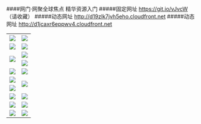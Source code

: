 ####网门·网聚全球焦点 精华资源入门
#####固定网址 https://git.io/vJvcW （请收藏）
#####动态网址 http://d19zlk7jvh5eho.cloudfront.net
#####动态网址 http://d1jcaxr6eppwv4.cloudfront.net
<table>
  <tr height="1"></tr>
  <tr>
    <td><a href="https://d19zlk7jvh5eho.cloudfront.net" target="_blank"><img src="https://d19zlk7jvh5eho.cloudfront.net/Up/0WMDT0.jpg" /></a></td>
    <td><a href="https://d19zlk7jvh5eho.cloudfront.net/oNote.aspx" target="_blank"><img src="https://d19zlk7jvh5eho.cloudfront.net/Up/0WZTT0.jpg" /></a></td>
  </tr>
  <tr>
    <td><a href="https://duaitqxt4nl89.cloudfront.net/99" target="_blank"><img src="https://d19zlk7jvh5eho.cloudfront.net/Up/0DTW.jpg"/></a></td>
    <td><a href="https://d19zlk7jvh5eho.cloudfront.net/ogST.aspx" target="_blank"><img src="https://d19zlk7jvh5eho.cloudfront.net/Up/ST.jpg"/></a></td>
  </tr>
  <tr>
    <td rowspan=2><a href="https://d19zlk7jvh5eho.cloudfront.net/ogUP.aspx?name=WJ.mp4" target="_blank"><img src="https://d19zlk7jvh5eho.cloudfront.net/Up/WJ.jpg" /></a></td>
    <td><a href="https://d19zlk7jvh5eho.cloudfront.net/ogUP.aspx?name=DKC.mp4&count=13" target="_blank"><img src="https://d19zlk7jvh5eho.cloudfront.net/Up/DKC.jpg" /></a></td> 
  </tr>
  <tr>
    <td><a href="https://d19zlk7jvh5eho.cloudfront.net/ogUP.aspx?name=LRWS.mp4&count=6B:12,5A:10,5B:35,4A:14,4B:19,3A:10,3B:26,2A:16,2B:21,1A:23,1B:29" target="_blank"><img src="https://d19zlk7jvh5eho.cloudfront.net/Up/LRWS.jpg" /></a></td>
  </tr>
  <tr>
    <td><a href="https://d19zlk7jvh5eho.cloudfront.net/ogUP.aspx?name=WJZM.mp4&count=10" target="_blank"><img src="https://d19zlk7jvh5eho.cloudfront.net/Up/WJZM.jpg" /></a></td>
    <td><a href="https://d19zlk7jvh5eho.cloudfront.net/ogUP.aspx?name=XTFY.mp4&count=10" target="_blank"><img src="https://d19zlk7jvh5eho.cloudfront.net/Up/XTFY.jpg" /></a></td>
  </tr>
  <tr>
    <td><a href="https://d19zlk7jvh5eho.cloudfront.net/ogUP.aspx?name=JQR.mp4&count=2" target="_blank"><img src="https://d19zlk7jvh5eho.cloudfront.net/Up/JQR.jpg" /></a></td>   
    <td rowspan=2><a href="https://d19zlk7jvh5eho.cloudfront.net/ogUP.aspx?name=JP.mp4&count=9" target="_blank"><img src="https://d19zlk7jvh5eho.cloudfront.net/Up/JP.jpg" /></td>
  </tr>
  <tr>
    <td><a href="https://d19zlk7jvh5eho.cloudfront.net/ogUP.aspx?name=MTDWH.mp4&count=28" target="_blank"><img src="https://d19zlk7jvh5eho.cloudfront.net/Up/MTDWH.jpg" /></a></td>
  </tr>
  <tr>
    <td><a href="https://d19zlk7jvh5eho.cloudfront.net/ogUP.aspx?name=4SZG.mp4&count=05:8,04:20&current=05:8" target="_blank"><img src="https://d19zlk7jvh5eho.cloudfront.net/Up/4SZG0.jpg" /></a></td>
    <td><a href="https://d19zlk7jvh5eho.cloudfront.net/ogUP.aspx?name=4SDJ.mp4&count=05:22,04:52&current=05:22" target="_blank"><img src="https://d19zlk7jvh5eho.cloudfront.net/Up/4SDJ0.jpg" /></a></td>
  </tr>
  <tr>
    <td><a href="https://d19zlk7jvh5eho.cloudfront.net/ogUP.aspx?name=FG.zip" target="_blank"><img src="https://d19zlk7jvh5eho.cloudfront.net/Up/FG.jpg" /></a></td>
    <td><a href="https://d19zlk7jvh5eho.cloudfront.net/ogUP.aspx?name=FGA.apk" target="_blank"><img src="https://d19zlk7jvh5eho.cloudfront.net/Up/FGA.jpg" /></a></td>
  </tr>
  <tr>
    <td><a href="https://d19zlk7jvh5eho.cloudfront.net/ogUP.aspx?name=U.zip" target="_blank"><img src="https://d19zlk7jvh5eho.cloudfront.net/Up/U.jpg" /></a></td>
    <td><a href="https://d19zlk7jvh5eho.cloudfront.net/ogUP.aspx?name=UA.apk" target="_blank"><img src="https://d19zlk7jvh5eho.cloudfront.net/Up/UA.jpg" /></a></td>
  </tr>
</table>
